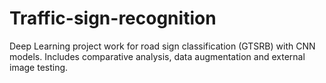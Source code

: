 # Traffic-sign-recognition
Deep Learning project work for road sign classification (GTSRB) with CNN models. Includes comparative analysis, data augmentation and external image testing.

